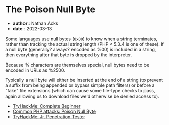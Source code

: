 # The Poison Null Byte

* **author**:: Nathan Acks  
* **date**:: 2022-03-13

Some languages use null bytes (`0x00`) to know when a string terminates, rather than tracking the actual string length (PHP < 5.3.4 is one of these). If a null byte (generally? always? encoded as %00) is included in a string, then everything after that byte is dropped by the interpreter.

Because % characters are themselves special, null bytes need to be encoded in URLs as %2500.

Typically a null byte will either be inserted at the end of a string (to prevent a suffix from being appended or bypass simple path filters) or before a "fake" file extensions (which can cause some file-type checks to pass, again allowing us to download files we'd otherwise be denied access to).

* [TryHackMe: Complete Beginner](tryhackme-complete-beginner.md)
* [Common PHP attacks: Poison Null Byte](https://defendtheweb.net/article/common-php-attacks-poison-null-byte)
* [TryHackMe: Jr. Penetration Tester](tryhackme-jr-penetration-tester.md)
